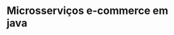 <!DOCTYPE html>
<html>
<head>
<h1>Microsserviços e-commerce em java</h1>
</head>
<meta charset=UTF-8>
<title></title>
<body>

</body>
<footer>
</footer>
</html>
